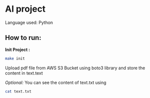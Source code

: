 # AI project

Language used: Python

## How to run:

**Init Project :**

```bash
make init
```

Upload pdf file from AWS S3 Bucket using boto3 library and store the content in text.text

_Optional:_
You can see the content of text.txt using

```bash
cat text.txt
```
